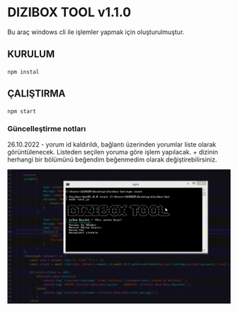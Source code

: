 # DIZIBOX TOOL v1.1.0
Bu araç windows cli ile işlemler yapmak için oluşturulmuştur.

## KURULUM
`npm instal`

## ÇALIŞTIRMA
`npm start`

### Güncelleştirme notları
26.10.2022
    - yorum id kaldırıldı, bağlantı üzerinden yorumlar liste olarak görüntülenecek. Listeden seçilen yoruma göre işlem yapılacak.
    + dizinin herhangi bir bölümünü beğendim beğenmedim olarak değiştirebilirsiniz.

![VIDEO](./docs/diziboxtool.gif)
